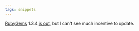 ```yaml
---
tags: snippets
---
```


[RubyGems](/wiki/RubyGems) 1.3.4 [is out](http://rubyforge.org/frs/shownotes.php?release_id=35061), but I can't see much incentive to update.
